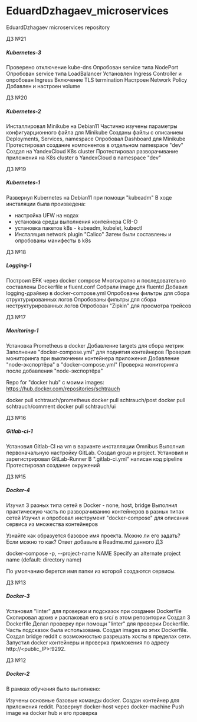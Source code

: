 # EduardDzhagaev_microservices
EduardDzhagaev microservices repository

ДЗ №21
##### Kubernetes-3 #####

Проверено отключение kube-dns
Опробован service типа NodePort
Опробован service типа LoadBalancer
Установлен Ingress Controller и опробован Ingress
Включение TLS termination
Настроен Network Policy
Добавлен и настроен volume


ДЗ №20
##### Kubernetes-2 #####

Инсталлировал Minikube на Debian11
Частично изучены параметры конфигуарционного файла для Minikube
Созданы файлы с описанием Deployments, Services, namespace
Опробовал Dashboard для Minikube
Протестировал создание компонентов в отдельном namespace "dev" 
Создал на YandexCloud K8s cluster
Протестировал разворачивание приложения на K8s cluster в YandexCloud в namespace "dev"


ДЗ №19
##### Kubernetes-1 #####

Развернул Kubernetes на Debian11 при помощи "kubeadm"
В ходе инсталяции была произведена: 
- настройка UFW  на нодах
- установка среды выполнения контейнера CRI-O
- установка пакетов k8s - kubeadm, kubelet, kubectl
- Инсталяция network plugin "Calico"
Затем были составлены и опробованы манифесты в k8s



ДЗ №18
##### Logging-1 #####

Построил EFK через docker compose
Многократно и последовательно составлены Dockerfile и fluent.conf
Собрали image для fluentd
Добавил logging-драйвер в docker-compose.yml
Опробованы фильтры для сбора структурированных логов
Опробованы фильтры для сбора неструктурированных логов
Опробован "Zipkin" для просмотра трейсов


ДЗ №17
##### Monitoring-1 #####

Установка Prometheus в docker
Добавление targets для сбора метрик
Заполнение "docker-compose.yml" для поднятия контейнеров
Проверил мониторинга при выключении контейнера приложения
Добавление "node-экспортёра" в "docker-compose.yml"
Проверка мониторинга после добавления "node-экспортёра"

Repo for "docker hub" c моими images:
https://hub.docker.com/repositories/schtrauch

docker pull schtrauch/prometheus
docker pull schtrauch/post
docker pull schtrauch/comment
docker pull schtrauch/ui 

ДЗ №16
##### Gitlab-ci-1 #####

Установил Gitlab-СI на vm в варианте инсталляции Omnibus
Выполнил первоначальную настройку GitLab. Cоздал group и project. 
Установил и зарегистрировал GitLab-Runner
В ".gitlab-ci.yml" написан код pipeline
Протестировал создание окружений


ДЗ №15
##### Docker-4 #####

Изучил 3 разных типа сетей в Docker - none, host, bridge
Выполнил практическую часть по разворачиванию контейнеров в разных типах сетей
Изучил и опробовал инструмент "docker-compose" для описания сервиса из множества контейнеров

Узнайте как образуется базовое имя проекта. Можно ли его задать? Если можно то как? Ответ добавьте в Readme.md данного ДЗ

docker-compose
-p, --project-name NAME     Specify an alternate project name
                                  (default: directory name)

По умолчанию берется имя папки из которой создаются сервисы.


ДЗ №13
##### Docker-3 #####

Установил "linter" для проверки и подсказок при создании Dockerfile
Скопировал архив и распаковал его в src/ в этом репозитории
Cоздал 3 Dockerfile
Делал проверку при помощи "linter" для проверки Dockerfile. Часть подсказок была использована.
Создал images из этих Dockerfile.
Создал bridge reddit с возможностью разрешать хосты в пределах сети.
Запустил docker контейнеры и проверка приложения по адресу 
http://<public_IP>:9292.


ДЗ №12
##### Docker-2 #####

В рамках обучения было выполнено:

Изучены основные базовые команды docker.
Создан контейнер для приложения reddit.
Развернут docker-host через docker-machine
Push image на docker hub и его проверка
